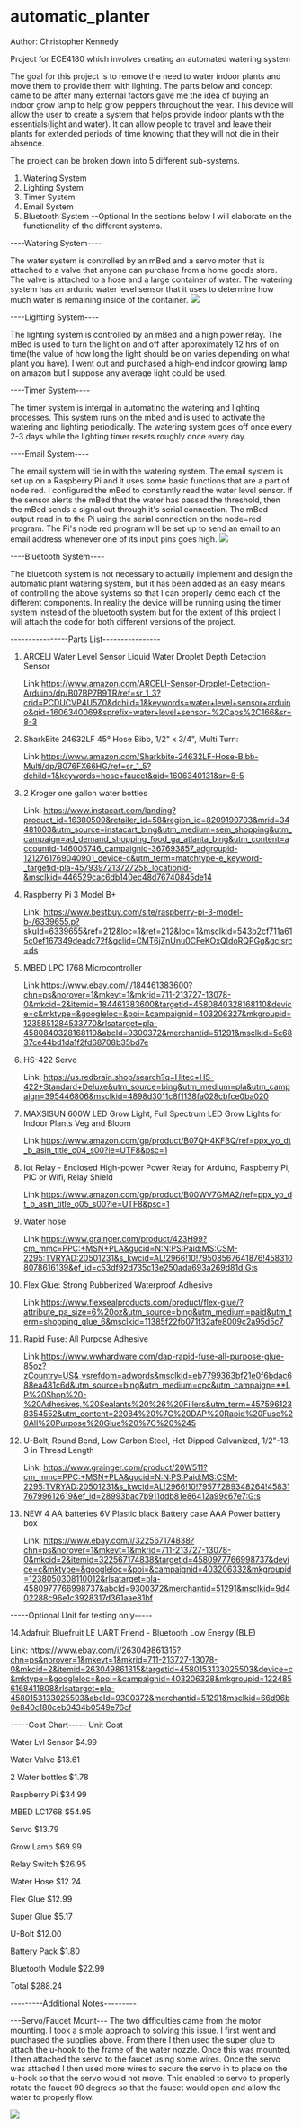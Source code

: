 # automatic_planter
Author: Christopher Kennedy

Project for ECE4180 which involves creating an automated watering system 

The goal for this project is to remove the need to water indoor plants and move them to provide them with lighting. The parts below and concept came to be after many external factors gave me the idea of buying an indoor grow lamp to help grow peppers throughout the year. This device will allow the user to create a system that helps provide indoor plants with the essentials(light and water). It can allow people to travel and leave their plants for extended periods of time knowing that they will not die in their absence.

The project can be broken down into 5 different sub-systems.
  1. Watering System
  2. Lighting System
  3. Timer System
  4. Email System
  5. Bluetooth System --Optional
In the sections below I will elaborate on the functionality of the different systems.

----Watering System----

The water system is controlled by an mBed and a servo motor that is attached to a valve that anyone can purchase from a home goods store. The valve is attached to a hose and a large container of water. The watering system has an ardunio water level sensor that it uses to determine how much water is remaining inside of the container.
![](pictures/Mounted_sensor.png)

----Lighting System----

The lighting system is controlled by an mBed and a high power relay. The mBed is used to turn the light on and off after approximately 12 hrs of on time(the value of how long the light should be on varies depending on what plant you have). I went out and purchased a high-end indoor growing lamp on amazon but I suppose any average light could be used.

----Timer System----

The timer system is intergal in automating the watering and lighting processes. This system runs on the mbed and is used to activate the watering and lighting periodically. The watering system goes off once every 2-3 days while the lighting timer resets roughly once every day.

----Email System----

The email system will tie in with the watering system. The email system is set up on a Raspberry Pi and it uses some basic functions that are a part of node red. I configured the mBed to constantly read the water level sensor. If the sensor alerts the mBed that the water has passed the threshold, then the mBed sends a signal out through it's serial connection. The mBed output read in to the Pi using the serial connection  on the node=red program. The Pi's node red program will be set up to send an email to an email address whenever one of its input pins goes high.
![](pictures/Node-Red%20Flow.PNG)

----Bluetooth System----

The bluetooth system is not necessary to actually implement and design the automatic plant watering system, but it has been added as an easy means of controlling the above systems so that I can properly demo each of the different components. In reality the device will be running using the timer system instead of the bluetooth system but for the extent of this project I will attach the code for both different versions of the project.

----------------Parts List----------------
1. ARCELI Water Level Sensor Liquid Water Droplet Depth Detection Sensor
    
    Link:https://www.amazon.com/ARCELI-Sensor-Droplet-Detection-Arduino/dp/B07BP7B9TR/ref=sr_1_3?crid=PCDUCVP4U5Z0&dchild=1&keywords=water+level+sensor+arduino&qid=1606340069&sprefix=water+level+sensor+%2Caps%2C166&sr=8-3

2. SharkBite 24632LF 45° Hose Bibb, 1/2" x 3/4", Multi Turn: 
    
    Link:https://www.amazon.com/Sharkbite-24632LF-Hose-Bibb-Multi/dp/B076FX66HG/ref=sr_1_5?dchild=1&keywords=hose+faucet&qid=1606340131&sr=8-5
    
3. 2 Kroger one gallon water bottles
    
    Link: https://www.instacart.com/landing?product_id=16380509&retailer_id=58&region_id=8209190703&mrid=34481003&utm_source=instacart_bing&utm_medium=sem_shopping&utm_campaign=ad_demand_shopping_food_ga_atlanta_bing&utm_content=accountid-146005746_campaignid-367693857_adgroupid-1212761769040901_device-c&utm_term=matchtype-e_keyword-_targetid-pla-4579397213727258_locationid-&msclkid=446529cac6db140ec48d76740845de14
    
4. Raspberry Pi 3 Model B+
    
    Link: https://www.bestbuy.com/site/raspberry-pi-3-model-b-/6339655.p?skuId=6339655&ref=212&loc=1&ref=212&loc=1&msclkid=543b2cf711a615c0ef167349deadc72f&gclid=CMT6jZnUnu0CFeKOxQIdoRQPGg&gclsrc=ds

5. MBED LPC 1768 Microcontroller
    
    Link:https://www.ebay.com/i/184461383600?chn=ps&norover=1&mkevt=1&mkrid=711-213727-13078-0&mkcid=2&itemid=184461383600&targetid=4580840328168110&device=c&mktype=&googleloc=&poi=&campaignid=403206327&mkgroupid=1235851284533770&rlsatarget=pla-4580840328168110&abcId=9300372&merchantid=51291&msclkid=5c6837ce44bd1da1f2fd68708b35bd7e
    
6. HS-422 Servo
    
    Link: https://us.redbrain.shop/search?q=Hitec+HS-422+Standard+Deluxe&utm_source=bing&utm_medium=pla&utm_campaign=395446806&msclkid=4898d3011c8f1138fa028cbfce0ba020

7. MAXSISUN 600W LED Grow Light, Full Spectrum LED Grow Lights for Indoor Plants Veg and Bloom
    
    Link:https://www.amazon.com/gp/product/B07QH4KFBQ/ref=ppx_yo_dt_b_asin_title_o04_s00?ie=UTF8&psc=1
   
8. Iot Relay - Enclosed High-power Power Relay for Arduino, Raspberry Pi, PIC or Wifi, Relay Shield
    
    Link:https://www.amazon.com/gp/product/B00WV7GMA2/ref=ppx_yo_dt_b_asin_title_o05_s00?ie=UTF8&psc=1

9. Water hose
    
    Link:https://www.grainger.com/product/423H99?cm_mmc=PPC:+MSN+PLA&gucid=N:N:PS:Paid:MS:CSM-2295:TVRYAD:20501231&s_kwcid=AL!2966!10!79508567641876!4583108078616139&ef_id=c53df92d735c13e250ada693a269d81d:G:s

10. Flex Glue: Strong Rubberized Waterproof Adhesive
    
    Link:https://www.flexsealproducts.com/product/flex-glue/?attribute_pa_size=6%20oz&utm_source=bing&utm_medium=paid&utm_term=shopping_glue_6&msclkid=11385f22fb071f32afe8009c2a95d5c7

11. Rapid Fuse: All Purpose Adhesive
    
    Link:https://www.wwhardware.com/dap-rapid-fuse-all-purpose-glue-85oz?zCountry=US&_vsrefdom=adwords&msclkid=eb7799363bf21e0f6bdac688ea481c6d&utm_source=bing&utm_medium=cpc&utm_campaign=**LP%20Shop%20-%20Adhesives,%20Sealants%20%26%20Fillers&utm_term=4575961238354552&utm_content=22084%20%7C%20DAP%20Rapid%20Fuse%20All%20Purpose%20Glue%20%7C%20%245

12. U-Bolt, Round Bend, Low Carbon Steel, Hot Dipped Galvanized, 1/2"-13, 3 in Thread Length
    
    Link: https://www.grainger.com/product/20W511?cm_mmc=PPC:+MSN+PLA&gucid=N:N:PS:Paid:MS:CSM-2295:TVRYAD:20501231&s_kwcid=AL!2966!10!79577289348264!4583176799612619&ef_id=28993bac7b911ddb81e86412a99c67e7:G:s

13. NEW 4 AA batteries 6V Plastic black Battery case AAA Power battery box
    
    Link: https://www.ebay.com/i/322567174838?chn=ps&norover=1&mkevt=1&mkrid=711-213727-13078-0&mkcid=2&itemid=322567174838&targetid=4580977766998737&device=c&mktype=&googleloc=&poi=&campaignid=403206332&mkgroupid=1238050308110012&rlsatarget=pla-4580977766998737&abcId=9300372&merchantid=51291&msclkid=9d402288c96e1c3928317d361aae81bf
    
-----Optional Unit for testing only-----

14.Adafruit Bluefruit LE UART Friend - Bluetooth Low Energy (BLE)
    
   Link: https://www.ebay.com/i/263049861315?chn=ps&norover=1&mkevt=1&mkrid=711-213727-13078-0&mkcid=2&itemid=263049861315&targetid=4580153133025503&device=c&mktype=&googleloc=&poi=&campaignid=403206328&mkgroupid=1224856168411808&rlsatarget=pla-4580153133025503&abcId=9300372&merchantid=51291&msclkid=66d96b0e840c180ceb0434b0549e76cf
    
    
-----Cost Chart-----
Unit	Cost

Water Lvl Sensor	$4.99 

Water Valve	$13.61 

2 Water bottles	$1.78 

Raspberry Pi	$34.99 

MBED LC1768	$54.95 

Servo	$13.79 

Grow Lamp	$69.99 

Relay Switch	$26.95 

Water Hose	$12.24 

Flex Glue	$12.99 

Super Glue	$5.17 

U-Bolt	$12.00 

Battery Pack	$1.80 

Bluetooth Module	$22.99 

Total	$288.24 


---------Additional Notes---------

---Servo/Faucet Mount---
The two difficulties came from the motor mounting. I took a simple approach to solving this issue. I first went and purchased the supplies above. From there I then used the super glue to attach the u-hook to the frame of the water nozzle. Once this was mounted, I then attached the servo to the faucet using some wires. Once the servo was attached I then used more wires to secure the servo in to place on the u-hook so that the servo would not move. This enabled to servo to properly rotate the faucet 90 degrees so that the faucet would open and allow the water to properly flow. 

![](pictures/Motor%20Mount.png)

